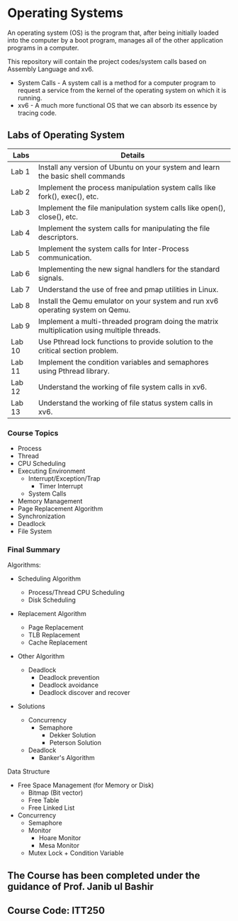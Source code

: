 # Operating Systems
An operating system (OS) is the program that, after being initially loaded into the computer by a boot program, manages all of the other application programs in a computer.

This repository will contain the project codes/system calls based on Assembly Language and xv6.

* System Calls - A system call is a method for a computer program to request a service from the kernel of the operating system on which it is running.
* xv6 - A much more functional OS that we can absorb its essence by tracing code.

## Labs of Operating System

| Labs  |  Details                                                                                    |
| ----- |  ---------------------------------------------------------------------------------------    |
| Lab 1 |  Install any version of Ubuntu on your system and learn the basic shell commands            |
| Lab 2 |  Implement the process manipulation system calls like fork(), exec(), etc.                  |
| Lab 3 |  Implement the file manipulation system calls like open(), close(), etc.                    |
| Lab 4 |  Implement the system calls for manipulating the file descriptors.                          |
| Lab 5 |  Implement the system calls for Inter-Process communication.                                |
| Lab 6 |  Implementing the new signal handlers for the standard signals.                             |
| Lab 7 |  Understand the use of free and pmap utilities in Linux.                                    |
| Lab 8 |  Install the Qemu emulator on your system and run xv6 operating system on Qemu.             |
| Lab 9 |  Implement a multi-threaded program doing the matrix multiplication using multiple threads. |
| Lab 10 | Use Pthread lock functions to provide solution to the critical section problem.            |
| Lab 11 | Implement the condition variables and semaphores using Pthread library.                    |
| Lab 12 | Understand the working of file system calls in xv6.                                        |
| Lab 13 | Understand the working of file status system calls in xv6.                                 |

### Course Topics

* Process
* Thread
* CPU Scheduling
* Executing Environment
  * Interrupt/Exception/Trap
    * Timer Interrupt
  * System Calls
* Memory Management
* Page Replacement Algorithm
* Synchronization
* Deadlock
* File System

### Final Summary

Algorithms:

* Scheduling Algorithm
  * Process/Thread CPU Scheduling
  * Disk Scheduling
  
* Replacement Algorithm
  * Page Replacement
  * TLB Replacement
  * Cache Replacement
  
* Other Algorithm
  * Deadlock
    * Deadlock prevention
    * Deadlock avoidance
    * Deadlock discover and recover
* Solutions
  * Concurrency
    * Semaphore
      * Dekker Solution
      * Peterson Solution
  * Deadlock
    * Banker's Algorithm

Data Structure

* Free Space Management (for Memory or Disk)
  * Bitmap (Bit vector)
  * Free Table
  * Free Linked List
* Concurrency
  * Semaphore
  * Monitor
    * Hoare Monitor
    * Mesa Monitor
  * Mutex Lock + Condition Variable

## The Course has been completed under the guidance of Prof. Janib ul Bashir
## Course Code: ITT250
